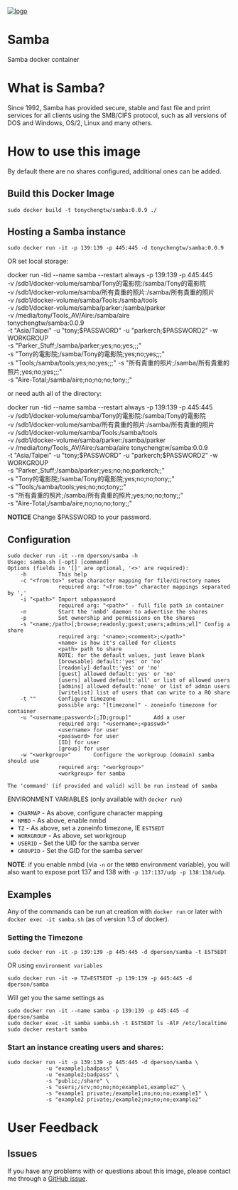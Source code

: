 [![logo](https://raw.githubusercontent.com/dperson/samba/master/logo.jpg)](https://www.samba.org)

# Samba

Samba docker container

# What is Samba?

Since 1992, Samba has provided secure, stable and fast file and print services
for all clients using the SMB/CIFS protocol, such as all versions of DOS and
Windows, OS/2, Linux and many others.

# How to use this image

By default there are no shares configured, additional ones can be added.

## Build this Docker Image
    sudo docker build -t tonychengtw/samba:0.0.9 ./

## Hosting a Samba instance

    sudo docker run -it -p 139:139 -p 445:445 -d tonychengtw/samba:0.0.9

OR set local storage:

docker run -tid --name samba --restart always -p 139:139 -p 445:445 \
-v /sdb1/docker-volume/samba/Tony的電影院:/samba/Tony的電影院 \
-v /sdb1/docker-volume/samba/所有貴重的照片:/samba/所有貴重的照片 \
-v /sdb1/docker-volume/samba/Tools:/samba/tools \
-v /sdb1/docker-volume/samba/parker:/samba/parker \
-v /media/tony/Tools_AV/Aire:/samba/aire \
tonychengtw/samba:0.0.9 \
-t "Asia/Taipei" -u "tony;$PASSWORD" -u "parkerch;$PASSWORD2" -w WORKGROUP \
-s "Parker_Stuff;/samba/parker;yes;no;yes;;;" \
-s "Tony的電影院;/samba/Tony的電影院;yes;no;yes;;;" \
-s "Tools;/samba/tools;yes;no;yes;;;" \-s "所有貴重的照片;/samba/所有貴重的照片;yes;no;yes;;;" \
-s "Aire-Total;/samba/aire;no;no;no;tony;;"

or need auth all of the directory:

docker run -tid --name samba --restart always -p 139:139 -p 445:445 \
-v /sdb1/docker-volume/samba/Tony的電影院:/samba/Tony的電影院 \
-v /sdb1/docker-volume/samba/所有貴重的照片:/samba/所有貴重的照片 \
-v /sdb1/docker-volume/samba/Tools:/samba/tools \
-v /sdb1/docker-volume/samba/parker:/samba/parker \
-v /media/tony/Tools_AV/Aire:/samba/aire tonychengtw/samba:0.0.9 \
-t "Asia/Taipei" -u "tony;$PASSWORD" -u "parkerch;$PASSWORD2" -w WORKGROUP \
-s "Parker_Stuff;/samba/parker;yes;no;no;parkerch;;" \
-s "Tony的電影院;/samba/Tony的電影院;yes;no;no;tony;;" \
-s "Tools;/samba/tools;yes;no;no;tony;;" \
-s "所有貴重的照片;/samba/所有貴重的照片;yes;no;no;tony;;" \
-s "Aire-Total;/samba/aire;no;no;no;tony;;"

**NOTICE**  Change $PASSWORD to your password.

## Configuration

    sudo docker run -it --rm dperson/samba -h
    Usage: samba.sh [-opt] [command]
    Options (fields in '[]' are optional, '<>' are required):
        -h          This help
        -c "<from:to>" setup character mapping for file/directory names
                    required arg: "<from:to>" character mappings separated by ','
        -i "<path>" Import smbpassword
                    required arg: "<path>" - full file path in container
        -n          Start the 'nmbd' daemon to advertise the shares
        -p          Set ownership and permissions on the shares
        -s "<name;/path>[;browse;readonly;guest;users;admins;wl]" Config a share
                    required arg: "<name>;<comment>;</path>"
                    <name> is how it's called for clients
                    <path> path to share
                    NOTE: for the default values, just leave blank
                    [browsable] default:'yes' or 'no'
                    [readonly] default:'yes' or 'no'
                    [guest] allowed default:'yes' or 'no'
                    [users] allowed default:'all' or list of allowed users
                    [admins] allowed default:'none' or list of admin users
                    [writelist] list of users that can write to a RO share
        -t ""       Configure timezone
                    possible arg: "[timezone]" - zoneinfo timezone for container
        -u "<username;password>[;ID;group]"       Add a user
                    required arg: "<username>;<passwd>"
                    <username> for user
                    <password> for user
                    [ID] for user
                    [group] for user
        -w "<workgroup>"       Configure the workgroup (domain) samba should use
                    required arg: "<workgroup>"
                    <workgroup> for samba

    The 'command' (if provided and valid) will be run instead of samba

ENVIRONMENT VARIABLES (only available with `docker run`)

 * `CHARMAP` - As above, configure character mapping
 * `NMBD` - As above, enable nmbd
 * `TZ` - As above, set a zoneinfo timezone, IE `EST5EDT`
 * `WORKGROUP` - As above, set workgroup
 * `USERID` - Set the UID for the samba server
 * `GROUPID` - Set the GID for the samba server

**NOTE**: if you enable nmbd (via `-n` or the `NMBD` environment variable), you
will also want to expose port 137 and 138 with `-p 137:137/udp -p 138:138/udp`.

## Examples

Any of the commands can be run at creation with `docker run` or later with
`docker exec -it samba.sh` (as of version 1.3 of docker).

### Setting the Timezone

    sudo docker run -it -p 139:139 -p 445:445 -d dperson/samba -t EST5EDT

OR using `environment variables`

    sudo docker run -it -e TZ=EST5EDT -p 139:139 -p 445:445 -d dperson/samba

Will get you the same settings as

    sudo docker run -it --name samba -p 139:139 -p 445:445 -d dperson/samba
    sudo docker exec -it samba samba.sh -t EST5EDT ls -AlF /etc/localtime
    sudo docker restart samba

### Start an instance creating users and shares:

    sudo docker run -it -p 139:139 -p 445:445 -d dperson/samba \
                -u "example1;badpass" \
                -u "example2;badpass" \
                -s "public;/share" \
                -s "users;/srv;no;no;no;example1,example2" \
                -s "example1 private;/example1;no;no;no;example1" \
                -s "example2 private;/example2;no;no;no;example2"

# User Feedback

## Issues

If you have any problems with or questions about this image, please contact me
through a [GitHub issue](https://github.com/dperson/samba/issues).
